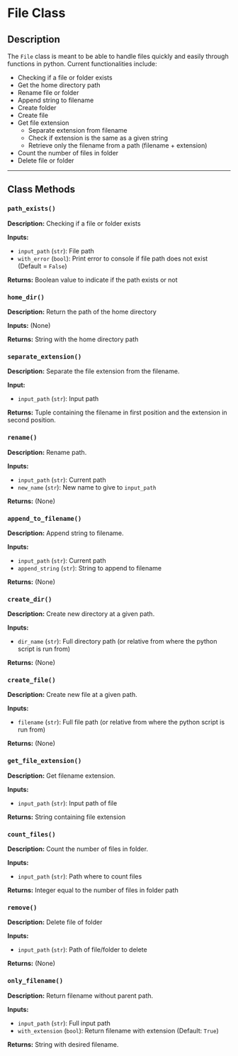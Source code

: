 # File Class

## Description

The `File` class is meant to be able to handle files quickly and easily through functions in python. Current functionalities include:

- Checking if a file or folder exists
- Get the home directory path
- Rename file or folder
- Append string to filename
- Create folder
- Create file
- Get file extension
    - Separate extension from filename
    - Check if extension is the same as a given string
    - Retrieve only the filename from a path (filename + extension)
- Count the number of files in folder
- Delete file or folder

----------------------------

## Class Methods

### `path_exists()`

**Description:** Checking if a file or folder exists

**Inputs:**

- `input_path` (`str`): File path
- `with_error` (`bool`): Print error to console if file path does not exist (Default = `False`)

**Returns:** Boolean value to indicate if the path exists or not

### `home_dir()`

**Description:** Return the path of the home directory

**Inputs:** (None)

**Returns:** String with the home directory path

### `separate_extension()`

**Description:** Separate the file extension from the filename.

**Input:**

- `input_path` (`str`): Input path

**Returns:** Tuple containing the filename in first position and the extension in second position.

### `rename()`

**Description:** Rename path.

**Inputs:**

- `input_path` (`str`): Current path
- `new_name` (`str`): New name to give to `input_path`

**Returns:** (None)

### `append_to_filename()`

**Description:** Append string to filename.

**Inputs:**

- `input_path` (`str`): Current path
- `append_string` (`str`): String to append to filename

**Returns:** (None)

### `create_dir()`

**Description:** Create new directory at a given path.

**Inputs:**

- `dir_name` (`str`): Full directory path (or relative from where the python script is run from)

**Returns:** (None)

### `create_file()`

**Description:** Create new file at a given path.

**Inputs:**

- `filename` (`str`): Full file path (or relative from where the python script is run from)

**Returns:** (None)

### `get_file_extension()`

**Description:** Get filename extension.

**Inputs:**

- `input_path` (`str`): Input path of file

**Returns:** String containing file extension

### `count_files()`

**Description:** Count the number of files in folder.

**Inputs:**

- `input_path` (`str`): Path where to count files

**Returns:** Integer equal to the number of files in folder path

### `remove()`

**Description:** Delete file of folder

**Inputs:**

- `input_path` (`str`): Path of file/folder to delete

**Returns:** (None)

### `only_filename()`

**Description:** Return filename without parent path.

**Inputs:**

- `input_path` (`str`): Full input path
- `with_extension` (`bool`): Return filename with extension (Default: `True`)

**Returns:** String with desired filename.

